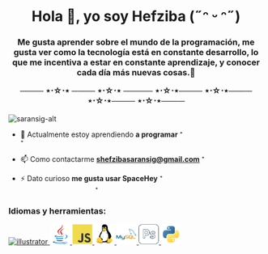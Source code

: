 <h1 align="center">Hola 👋, yo soy Hefziba (˶ᵔ ᵕ ᵔ˶)     
</h1>
<h3 align="center">Me gusta aprender sobre el mundo de la programación, me gusta ver como la tecnología está en constante desarrollo, lo que me incentiva a estar en constante aprendizaje, y conocer cada día más nuevas cosas.🌟
 
 ──── ⋆⋅☆⋅⋆ ──── ⋆⋅☆⋅⋆ ───── ⋆⋅☆⋅⋆──── ⋆⋅☆⋅⋆──── ⋆⋅☆⋅⋆──── ⋆⋅☆⋅⋆──── </h3>

<p align="left"> <img src="https://komarev.com/ghpvc/?username=saransig-alt&label=Profile%20views&color=0e75b6&style=flat" alt="saransig-alt" /> </p>

- 🌱 Actualmente estoy aprendiendo **a programar**    ⁺                      
 ⁺
- 📫 Como contactarme **shefzibasaransig@gmail.com**      ⁺

- ⚡ Dato curioso **me gusta usar SpaceHey**   ⁺
  ⠀⠀⠀⠀⠀⠀⠀⠀ ⠀⠀⠀⠀⠀⠀⠀⠀⠀⠀⠀⠀⠀⠀ ⁺
  

<h3 align="left">Idiomas y herramientas:</h3>
<p align="left"> <a href="https://www.adobe.com/in/products/illustrator.html" target="_blank" rel="noreferrer"> <img src="https://www.vectorlogo.zone/logos/adobe_illustrator/adobe_illustrator-icon.svg" alt="illustrator" width="40" height="40"/> </a> <a href="https://www.java.com" target="_blank" rel="noreferrer"> <img src="https://raw.githubusercontent.com/devicons/devicon/master/icons/java/java-original.svg" alt="java" width="40" height="40"/> </a> <a href="https://developer.mozilla.org/en-US/docs/Web/JavaScript" target="_blank" rel="noreferrer"> <img src="https://raw.githubusercontent.com/devicons/devicon/master/icons/javascript/javascript-original.svg" alt="javascript" width="40" height="40"/> </a> <a href="https://www.linux.org/" target="_blank" rel="noreferrer"> <img src="https://raw.githubusercontent.com/devicons/devicon/master/icons/linux/linux-original.svg" alt="linux" width="40" height="40"/> </a> <a href="https://www.mysql.com/" target="_blank" rel="noreferrer"> <img src="https://raw.githubusercontent.com/devicons/devicon/master/icons/mysql/mysql-original-wordmark.svg" alt="mysql" width="40" height="40"/> </a> <a href="https://www.photoshop.com/es" target="_blank" rel="noreferrer"> <img src="https://raw.githubusercontent.com/devicons/devicon/master/icons/photoshop/photoshop-line.svg" alt="photoshop" width="40" height="40"/> </a> <a href="https://www.python.org" target="_blank" rel="noreferrer"> <img src="https://raw.githubusercontent.com/devicons/devicon/master/icons/python/python-original.svg" alt="python" width="40" height="40"/> </a> </p>
